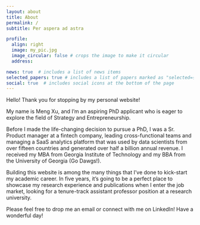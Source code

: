 ```yaml
---
layout: about
title: About
permalink: /
subtitle: Per aspera ad astra

profile:
  align: right
  image: my_pic.jpg
  image_circular: false # crops the image to make it circular
  address:

news: true  # includes a list of news items
selected_papers: true # includes a list of papers marked as "selected={true}"
social: true  # includes social icons at the bottom of the page
---
```


Hello! Thank you for stopping by my personal website!

My name is Meng Xu, and I’m an aspiring PhD applicant who is eager to explore the field of Strategy and Entrepreneurship.

Before I made the life-changing decision to pursue a PhD, I was a Sr. Product manager at a fintech company, leading cross-functional teams and managing a SaaS analytics platform that was used by data scientists from over fifteen countries and generated over half a billion annual revenue. I received my MBA from Georgia Institute of Technology and my BBA from the University of Georgia (Go Dawgs!).

Building this website is among the many things that I’ve done to kick-start my academic career. In five years, it’s going to be a perfect place to showcase my research experience and publications when I enter the job market, looking for a tenure-track assistant professor position at a research university.

Please feel free to drop me an email or connect with me on LinkedIn! Have a wonderful day! <i class="fas fa-coffee"></i>
